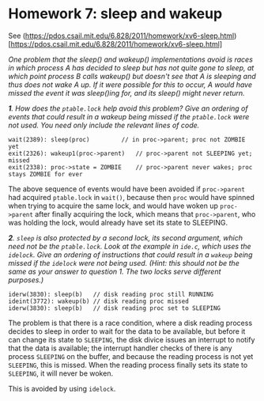 # Homework 7: sleep and wakeup

See (https://pdos.csail.mit.edu/6.828/2011/homework/xv6-sleep.html)[https://pdos.csail.mit.edu/6.828/2011/homework/xv6-sleep.html]

*One problem that the sleep() and wakeup() implementations avoid is races in which process A has decided to sleep but has not quite gone to sleep, at which point process B calls wakeup() but doesn't see that A is sleeping and thus does not wake A up. If it were possible for this to occur, A would have missed the event it was sleep()ing for, and its sleep() might never return.*


*__1__. How does the ```ptable.lock``` help avoid this problem? Give an ordering of events that could result in a wakeup being missed if the ```ptable.lock``` were not used. You need only include the relevant lines of code.*
```
wait(2389): sleep(proc)			// in proc->parent; proc not ZOMBIE yet
exit(2326): wakeup1(proc->parent)	// proc->parent not SLEEPING yet; missed
exit(2338): proc->state = ZOMBIE	// proc->parent never wakes; proc stays ZOMBIE for ever
```
The above sequence of events would have been avoided if ```proc->parent``` had acquired ```ptable.lock``` in ```wait()```, because then ```proc``` would have spinned when trying to acquire the same lock, and would have woken up ```proc->parent``` after finally acquiring the lock, which means that ```proc->parent```, who was holding the lock, would already have set its state to SLEEPING.

*__2__. ```sleep``` is also protected by a second lock, its second argument, which need not be the ```ptable.lock```. Look at the example in ```ide.c```, which uses the ```idelock```. Give an ordering of instructions that could result in a ```wakeup``` being missed if the ```idelock``` were not being used. (Hint: this should not be the same as your answer to question 1. The two locks serve different purposes.)*
```
iderw(3830): sleep(b)	// disk reading proc still RUNNING
ideint(3772): wakeup(b)	// disk reading proc missed
iderw(3830): sleep(b)	// disk reading proc set to SLEEPING
```
The problem is that there is a race condition, where a disk reading process decides to sleep in order to wait for the data to be available, but before it can change its state to ```SLEEPING```, the disk divice issues an interrupt to notify that the data is available; the interrupt handler checks of there is any process ```SLEEPING``` on the buffer, and because the reading process is not yet ```SLEEPING```, this is missed. When the reading process finally sets its state to ```SLEEPING```, it will never be woken.

This is avoided by using ```idelock```.

